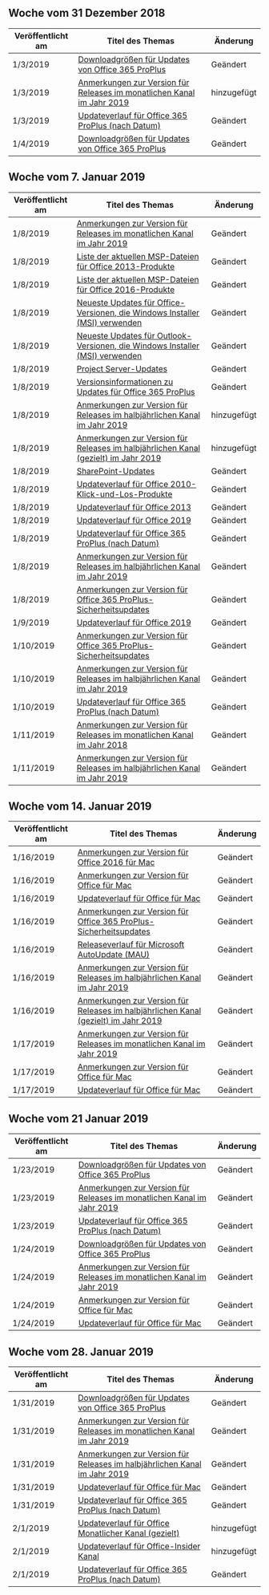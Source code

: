 <!-- This file is generated automatically each week. Changes made to this file will be overwritten.-->




## <a name="week-of-december-31-2018"></a>Woche vom 31 Dezember 2018


| Veröffentlicht am |Titel des Themas | Änderung |
|------|------------|--------|
| 1/3/2019 | [Downloadgrößen für Updates von Office 365 ProPlus](/OfficeUpdates/download-sizes-office365-proplus-updates) | Geändert |
| 1/3/2019 | [Anmerkungen zur Version für Releases im monatlichen Kanal im Jahr 2019](/OfficeUpdates/monthly-channel-2019) | hinzugefügt |
| 1/3/2019 | [Updateverlauf für Office 365 ProPlus (nach Datum)](/OfficeUpdates/update-history-office365-proplus-by-date) | Geändert |
| 1/4/2019 | [Downloadgrößen für Updates von Office 365 ProPlus](/OfficeUpdates/download-sizes-office365-proplus-updates) | Geändert |


## <a name="week-of-january-07-2019"></a>Woche vom 7. Januar 2019


| Veröffentlicht am |Titel des Themas | Änderung |
|------|------------|--------|
| 1/8/2019 | [Anmerkungen zur Version für Releases im monatlichen Kanal im Jahr 2019](/OfficeUpdates/monthly-channel-2019) | Geändert |
| 1/8/2019 | [Liste der aktuellen MSP-Dateien für Office 2013-Produkte](/OfficeUpdates/msp-files-office-2013) | Geändert |
| 1/8/2019 | [Liste der aktuellen MSP-Dateien für Office 2016-Produkte](/OfficeUpdates/msp-files-office-2016) | Geändert |
| 1/8/2019 | [Neueste Updates für Office-Versionen, die Windows Installer (MSI) verwenden](/OfficeUpdates/office-updates-msi) | Geändert |
| 1/8/2019 | [Neueste Updates für Outlook-Versionen, die Windows Installer (MSI) verwenden](/OfficeUpdates/outlook-updates-msi) | Geändert |
| 1/8/2019 | [Project Server-Updates](/OfficeUpdates/project-server-updates) | Geändert |
| 1/8/2019 | [Versionsinformationen zu Updates für Office 365 ProPlus](/OfficeUpdates/release-notes-office365-proplus) | Geändert |
| 1/8/2019 | [Anmerkungen zur Version für Releases im halbjährlichen Kanal im Jahr 2019](/OfficeUpdates/semi-annual-channel-2019) | hinzugefügt |
| 1/8/2019 | [Anmerkungen zur Version für Releases im halbjährlichen Kanal (gezielt) im Jahr 2019](/OfficeUpdates/semi-annual-channel-targeted-2019) | hinzugefügt |
| 1/8/2019 | [SharePoint-Updates](/OfficeUpdates/sharepoint-updates) | Geändert |
| 1/8/2019 | [Updateverlauf für Office 2010-Klick-und-Los-Produkte](/OfficeUpdates/update-history-office-2010-click-to-run) | Geändert |
| 1/8/2019 | [Updateverlauf für Office 2013](/OfficeUpdates/update-history-office-2013) | Geändert |
| 1/8/2019 | [Updateverlauf für Office 2019](/OfficeUpdates/update-history-office-2019) | Geändert |
| 1/8/2019 | [Updateverlauf für Office 365 ProPlus (nach Datum)](/OfficeUpdates/update-history-office365-proplus-by-date) | Geändert |
| 1/8/2019 | [Anmerkungen zur Version für Releases im halbjährlichen Kanal im Jahr 2019](/OfficeUpdates/semi-annual-channel-2019) | Geändert |
| 1/8/2019 | [Anmerkungen zur Version für Office 365 ProPlus-Sicherheitsupdates](/OfficeUpdates/office365-proplus-security-updates) | Geändert |
| 1/9/2019 | [Updateverlauf für Office 2019](/OfficeUpdates/update-history-office-2019) | Geändert |
| 1/10/2019 | [Anmerkungen zur Version für Office 365 ProPlus-Sicherheitsupdates](/OfficeUpdates/office365-proplus-security-updates) | Geändert |
| 1/10/2019 | [Anmerkungen zur Version für Releases im halbjährlichen Kanal im Jahr 2019](/OfficeUpdates/semi-annual-channel-2019) | Geändert |
| 1/10/2019 | [Updateverlauf für Office 365 ProPlus (nach Datum)](/OfficeUpdates/update-history-office365-proplus-by-date) | Geändert |
| 1/11/2019 | [Anmerkungen zur Version für Releases im monatlichen Kanal im Jahr 2018](/OfficeUpdates/monthly-channel-2018) | Geändert |
| 1/11/2019 | [Anmerkungen zur Version für Releases im halbjährlichen Kanal im Jahr 2019](/OfficeUpdates/semi-annual-channel-2019) | Geändert |


## <a name="week-of-january-14-2019"></a>Woche vom 14. Januar 2019


| Veröffentlicht am |Titel des Themas | Änderung |
|------|------------|--------|
| 1/16/2019 | [Anmerkungen zur Version für Office 2016 für Mac](/OfficeUpdates/release-notes-office-2016-mac) | Geändert |
| 1/16/2019 | [Anmerkungen zur Version für Office für Mac](/OfficeUpdates/release-notes-office-for-mac) | Geändert |
| 1/16/2019 | [Updateverlauf für Office für Mac](/OfficeUpdates/update-history-office-for-mac) | Geändert |
| 1/16/2019 | [Anmerkungen zur Version für Office 365 ProPlus-Sicherheitsupdates](/OfficeUpdates/office365-proplus-security-updates) | Geändert |
| 1/16/2019 | [Releaseverlauf für Microsoft AutoUpdate (MAU)](/OfficeUpdates/release-history-microsoft-autoupdate) | Geändert |
| 1/16/2019 | [Anmerkungen zur Version für Releases im halbjährlichen Kanal im Jahr 2019](/OfficeUpdates/semi-annual-channel-2019) | Geändert |
| 1/16/2019 | [Anmerkungen zur Version für Releases im halbjährlichen Kanal (gezielt) im Jahr 2019](/OfficeUpdates/semi-annual-channel-targeted-2019) | Geändert |
| 1/17/2019 | [Anmerkungen zur Version für Releases im monatlichen Kanal im Jahr 2019](/OfficeUpdates/monthly-channel-2019) | Geändert |
| 1/17/2019 | [Anmerkungen zur Version für Office für Mac](/OfficeUpdates/release-notes-office-for-mac) | Geändert |
| 1/17/2019 | [Updateverlauf für Office für Mac](/OfficeUpdates/update-history-office-for-mac) | Geändert |


## <a name="week-of-january-21-2019"></a>Woche vom 21 Januar 2019


| Veröffentlicht am |Titel des Themas | Änderung |
|------|------------|--------|
| 1/23/2019 | [Downloadgrößen für Updates von Office 365 ProPlus](/OfficeUpdates/download-sizes-office365-proplus-updates) | Geändert |
| 1/23/2019 | [Anmerkungen zur Version für Releases im monatlichen Kanal im Jahr 2019](/OfficeUpdates/monthly-channel-2019) | Geändert |
| 1/23/2019 | [Updateverlauf für Office 365 ProPlus (nach Datum)](/OfficeUpdates/update-history-office365-proplus-by-date) | Geändert |
| 1/24/2019 | [Downloadgrößen für Updates von Office 365 ProPlus](/OfficeUpdates/download-sizes-office365-proplus-updates) | Geändert |
| 1/24/2019 | [Anmerkungen zur Version für Releases im monatlichen Kanal im Jahr 2019](/OfficeUpdates/monthly-channel-2019) | Geändert |
| 1/24/2019 | [Anmerkungen zur Version für Office für Mac](/OfficeUpdates/release-notes-office-for-mac) | Geändert |
| 1/24/2019 | [Updateverlauf für Office für Mac](/OfficeUpdates/update-history-office-for-mac) | Geändert |


## <a name="week-of-january-28-2019"></a>Woche vom 28. Januar 2019


| Veröffentlicht am |Titel des Themas | Änderung |
|------|------------|--------|
| 1/31/2019 | [Downloadgrößen für Updates von Office 365 ProPlus](/OfficeUpdates/download-sizes-office365-proplus-updates) | Geändert |
| 1/31/2019 | [Anmerkungen zur Version für Releases im monatlichen Kanal im Jahr 2019](/OfficeUpdates/monthly-channel-2019) | Geändert |
| 1/31/2019 | [Anmerkungen zur Version für Releases im halbjährlichen Kanal im Jahr 2019](/OfficeUpdates/semi-annual-channel-2019) | Geändert |
| 1/31/2019 | [Updateverlauf für Office für Mac](/OfficeUpdates/update-history-office-for-mac) | Geändert |
| 1/31/2019 | [Updateverlauf für Office 365 ProPlus (nach Datum)](/OfficeUpdates/update-history-office365-proplus-by-date) | Geändert |
| 2/1/2019 | [Updateverlauf für Office Monatlicher Kanal (gezielt)](/OfficeUpdates/update-history-monthly-channel-targeted) | hinzugefügt |
| 2/1/2019 | [Updateverlauf für Office-Insider Kanal](/OfficeUpdates/update-history-office-insider) | hinzugefügt |
| 2/1/2019 | [Updateverlauf für Office 365 ProPlus (nach Datum)](/OfficeUpdates/update-history-office365-proplus-by-date) | Geändert |
